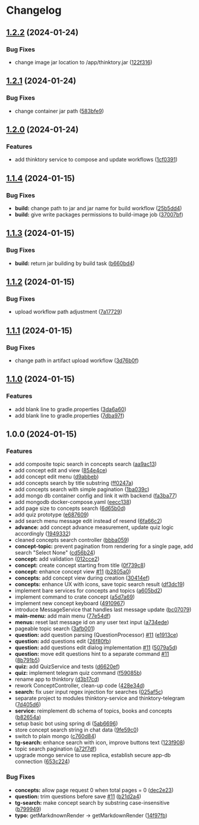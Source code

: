 # Changelog

## [1.2.2](https://github.com/Sintexer/thinktory/compare/v1.2.1...v1.2.2) (2024-01-24)


### Bug Fixes

* change image jar location to /app/thinktory.jar ([122f316](https://github.com/Sintexer/thinktory/commit/122f31699e322e2881372396f54765c877df25af))

## [1.2.1](https://github.com/Sintexer/thinktory/compare/v1.2.0...v1.2.1) (2024-01-24)


### Bug Fixes

* change container jar path ([583bfe9](https://github.com/Sintexer/thinktory/commit/583bfe98d9cb48570240d820af71531db50d3f01))

## [1.2.0](https://github.com/Sintexer/thinktory/compare/v1.1.4...v1.2.0) (2024-01-24)


### Features

* add thinktory service to compose and update workflows ([1cf0391](https://github.com/Sintexer/thinktory/commit/1cf039113c58bff2c527e5cc8fa07d566951e3ed))

## [1.1.4](https://github.com/Sintexer/thinktory/compare/v1.1.3...v1.1.4) (2024-01-15)


### Bug Fixes

* **build:** change path to jar and jar name for build workflow ([25b5dd4](https://github.com/Sintexer/thinktory/commit/25b5dd4a7781c343dfeb7a6d2b0e8482f864d58d))
* **build:** give write packages permissions to build-image job ([37007bf](https://github.com/Sintexer/thinktory/commit/37007bf44746493afde29d14f2fd17f38ae943ea))

## [1.1.3](https://github.com/Sintexer/thinktory/compare/v1.1.2...v1.1.3) (2024-01-15)


### Bug Fixes

* **build:** return jar building by build task ([b660bd4](https://github.com/Sintexer/thinktory/commit/b660bd49e0e04aee9b775c0e6ea23e9689b5458d))

## [1.1.2](https://github.com/Sintexer/thinktory/compare/v1.1.1...v1.1.2) (2024-01-15)


### Bug Fixes

* upload workflow path adjustment ([7a17729](https://github.com/Sintexer/thinktory/commit/7a177293219b928d596c7391e7b6f67720755c41))

## [1.1.1](https://github.com/Sintexer/thinktory/compare/v1.1.0...v1.1.1) (2024-01-15)


### Bug Fixes

* change path in artifact upload workflow ([3d76b0f](https://github.com/Sintexer/thinktory/commit/3d76b0f8541d76da6aa9b2c5ed052ec14866227c))

## [1.1.0](https://github.com/Sintexer/thinktory/compare/v1.0.0...v1.1.0) (2024-01-15)


### Features

* add blank line to gradle.properties ([3da6a60](https://github.com/Sintexer/thinktory/commit/3da6a604f39329b07dd3eb9996f5cf2b3a7f4bca))
* add blank line to gradle.properties ([7dba97f](https://github.com/Sintexer/thinktory/commit/7dba97f14a965583e80ebf0a98da9fbf4d78ae2c))

## 1.0.0 (2024-01-15)


### Features

* add composite topic search in concepts search ([aa9ac13](https://github.com/Sintexer/thinktory/commit/aa9ac131f82ce15f6a242a1b48eceae1b596ed61))
* add concept edit and view ([854e4ce](https://github.com/Sintexer/thinktory/commit/854e4ce301abe6e4bd1cc44ce2dcada576503300))
* add concept edit menu ([d9abbeb](https://github.com/Sintexer/thinktory/commit/d9abbebe38bb16d8baa8c523830eec7d5a01e83d))
* add concepts search by title substring ([ff0247a](https://github.com/Sintexer/thinktory/commit/ff0247a116d70c8cb906a258b49fe281809ba50a))
* add concepts search with simple pagination ([1ba039c](https://github.com/Sintexer/thinktory/commit/1ba039c2cc619a1aa03631f58921bf342b88eeae))
* add mongo db container config and link it with backend ([fa3ba77](https://github.com/Sintexer/thinktory/commit/fa3ba77fed1f21eeab37e6bba2fa86011b4aa17f))
* add mongodb docker-compose.yaml ([eecc138](https://github.com/Sintexer/thinktory/commit/eecc1380d5ff9617404d00e3b358210f1f9e736d))
* add page size to concepts search ([6d65b0d](https://github.com/Sintexer/thinktory/commit/6d65b0da0a2bad6732c6fead57554b9a72a9a7bb))
* add quiz prototype ([e687609](https://github.com/Sintexer/thinktory/commit/e687609fc8996b708b482a655777ed9d0625c247))
* add search menu message edit instead of resend ([6fa66c2](https://github.com/Sintexer/thinktory/commit/6fa66c2dd3c39bcfcffb180a57ea1bf04018928f))
* **advance:** add concept advance measurement, update quiz logic accordingly ([1949332](https://github.com/Sintexer/thinktory/commit/1949332c7346851516ba5821ff85c98d20a1506a))
* cleaned concepts search controller ([bbba059](https://github.com/Sintexer/thinktory/commit/bbba0590faec412c6d33f19fa66407e95e9588f6))
* **concept-topic:** prevent pagination from rendering for a single page, add search "Select None" ([cd56b24](https://github.com/Sintexer/thinktory/commit/cd56b2487c07a744399daab64b268cc5157cd7c1))
* **concept:** add validation ([012cce2](https://github.com/Sintexer/thinktory/commit/012cce2651004305152cde9387a36272d7819362))
* **concept:** create concept starting from title ([0f739c8](https://github.com/Sintexer/thinktory/commit/0f739c823bfdd9f4335f5ddb159eac232f643edf))
* **concept:** enhance concept view [#11](https://github.com/Sintexer/thinktory/issues/11) ([b2805a0](https://github.com/Sintexer/thinktory/commit/b2805a0e5370c09a512ebb1e4c690705aa57dfa8))
* **concepts:** add concept view during creation ([30414ef](https://github.com/Sintexer/thinktory/commit/30414efa12ae1fd4934d33deb24318bc10544abe))
* **concepts:** enhance UX with icons, save topic search result ([df3dc19](https://github.com/Sintexer/thinktory/commit/df3dc197143a88485f99655aa744ca45e3402f8a))
* implement bare services for concepts and topics ([a605bd2](https://github.com/Sintexer/thinktory/commit/a605bd23ed1e63165236f762f9f84e34fe646486))
* implement command to crate concept ([a5d7a69](https://github.com/Sintexer/thinktory/commit/a5d7a69359c07840072bd641d05be2622df68455))
* implement new concept keyboard ([4910967](https://github.com/Sintexer/thinktory/commit/49109675c883920dc477b1dd1985ecd68cad40e3))
* introduce MessageService that handles last message update ([bc07079](https://github.com/Sintexer/thinktory/commit/bc07079046a8b48572ee6e84746cba960d7f06b2))
* **main-menu:** add main menu ([77e54df](https://github.com/Sintexer/thinktory/commit/77e54df12dedaa84015f5aa21035bb21d3fbd03a))
* **menus:** reset last message id on any user text input ([a734ede](https://github.com/Sintexer/thinktory/commit/a734edeb34f88a60c677535bbf33476e6be47814))
* pageable topic search ([3afb001](https://github.com/Sintexer/thinktory/commit/3afb0012d73116de8bcb6f6fa1df148964c24c72))
* **question:** add question parsing (QuestionProcessor) [#11](https://github.com/Sintexer/thinktory/issues/11) ([e1913ce](https://github.com/Sintexer/thinktory/commit/e1913ced0674dcc1f9f34326b1ac0afadfcbbcf5))
* **question:** add questions edit ([26f80fb](https://github.com/Sintexer/thinktory/commit/26f80fb3d2f3d5ff479244b3a96d6ccdc4a110d0))
* **question:** add questions edit dialog implementation [#11](https://github.com/Sintexer/thinktory/issues/11) ([5079a5d](https://github.com/Sintexer/thinktory/commit/5079a5d953962e57c6d5937465ce5e127ee9b00c))
* **question:** move edit questions hint to a separate command [#11](https://github.com/Sintexer/thinktory/issues/11) ([8b791b5](https://github.com/Sintexer/thinktory/commit/8b791b54b92c09883d51c5ed76055ddf4df08c71))
* **quiz:** add QuizService and tests ([d6620ef](https://github.com/Sintexer/thinktory/commit/d6620ef5e782e7cef2e45c2c6730de96c43979fa))
* **quiz:** implement telegram quiz command ([f59085b](https://github.com/Sintexer/thinktory/commit/f59085bd714ab3e7852f721b0b83888e2e6b0ba0))
* rename app to thinktory ([d3b17cd](https://github.com/Sintexer/thinktory/commit/d3b17cde5dfadcb8b20cdd1ba95d0bad64f02f8f))
* rework ConceptController, clean-up code ([428e34d](https://github.com/Sintexer/thinktory/commit/428e34db20d98524a47c68f85901054b07d537df))
* **search:** fix user input regex injection for searches ([025af5c](https://github.com/Sintexer/thinktory/commit/025af5cb903d39ccc311782888b35f6ddcd6ccf2))
* separate project to modules thinktory-service and thinktory-telegram ([7d405d6](https://github.com/Sintexer/thinktory/commit/7d405d62da3dc6ff59f0bea63c61801eb83bf52e))
* **service:** reimplement db schema of topics, books and concepts ([b82654a](https://github.com/Sintexer/thinktory/commit/b82654a7241cf150e0b900f06e950200d003c0b2))
* setup basic bot using spring di ([5ab6696](https://github.com/Sintexer/thinktory/commit/5ab66967b6d1bbc6b1e40b4abdbb8cf2384a9d97))
* store concept search string in chat data ([9fe59c0](https://github.com/Sintexer/thinktory/commit/9fe59c0b34ebdfb169d0132cb35f115332027214))
* switch to plain mongo ([c760d84](https://github.com/Sintexer/thinktory/commit/c760d8461959999783c230eae6fb6768293973b0))
* **tg-search:** enhance search with icon, improve buttons text ([123f908](https://github.com/Sintexer/thinktory/commit/123f90808f2b9cfe8c5135bcc0218a77532c0e66))
* topic search pagination ([a72f7df](https://github.com/Sintexer/thinktory/commit/a72f7dfa433f08392ee444b1cfafbd3de1fd1e7a))
* upgrade mongo service to use replica, establish secure app-db connection ([653c224](https://github.com/Sintexer/thinktory/commit/653c224047a1dcb28b525eaabcc25baa7500ad6e))


### Bug Fixes

* **concepts:** allow page request 0 when total pages = 0 ([dec2e23](https://github.com/Sintexer/thinktory/commit/dec2e23e41ed53f5cdc3f490e2a6bec5d797d920))
* **question:** trim questions before save [#11](https://github.com/Sintexer/thinktory/issues/11) ([b21d2a4](https://github.com/Sintexer/thinktory/commit/b21d2a497adba407cd38048bb1d32992a7ec0f6e))
* **tg-search:** make concept search by substring case-insensitive ([b799949](https://github.com/Sintexer/thinktory/commit/b799949045c6bf421ec40021eaaaf39e487db4cb))
* **typo:** getMarkdnownRender -&gt; getMarkdownRender ([14f97fb](https://github.com/Sintexer/thinktory/commit/14f97fb6fa06c1a6fc88bb1a05428fbca0e26407))
